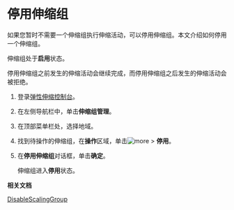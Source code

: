 # 停用伸缩组

如果您暂时不需要一个伸缩组执行伸缩活动，可以停用伸缩组。本文介绍如何停用一个伸缩组。

伸缩组处于**启用**状态。

停用伸缩组之前发生的伸缩活动会继续完成，而停用伸缩组之后发生的伸缩活动会被拒绝。

1.  登录[弹性伸缩控制台](https://essnew.console.aliyun.com/)。

2.  在左侧导航栏中，单击**伸缩组管理**。

3.  在顶部菜单栏处，选择地域。

4.  找到待操作的伸缩组，在**操作**区域，单击![more](https://static-aliyun-doc.oss-cn-hangzhou.aliyuncs.com/assets/img/zh-CN/2125310061/p166432.png) \> **停用**。

5.  在**停用伸缩组**对话框，单击**确定**。

    伸缩组进入**停用**状态。


**相关文档**  


[DisableScalingGroup](/cn.zh-CN/API参考/伸缩组/DisableScalingGroup.md)

